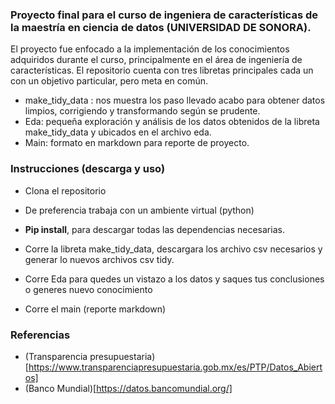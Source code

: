 
 ### Proyecto final para el curso de ingeniera de características de la maestría en ciencia de datos (**UNIVERSIDAD DE SONORA**).
 
El proyecto fue enfocado a la implementación de los conocimientos adquiridos durante el curso, principalmente en el área de ingeniería de características. El repositorio cuenta con tres libretas principales cada un con un objetivo particular, pero meta en común. 

-	make_tidy_data : nos muestra los paso llevado acabo para obtener datos limpios, corrigiendo y transformando según se prudente.
-	Eda: pequeña exploración y análisis de los datos obtenidos de la libreta make_tidy_data y ubicados en el archivo eda.
-	Main: formato en markdown para reporte de proyecto.

### Instrucciones (descarga y uso)

-	Clona el repositorio
-	De preferencia trabaja con un ambiente virtual (python)
-	**Pip install**, para descargar todas las dependencias necesarias.

-	Corre la libreta make_tidy_data, descargara los archivo csv necesarios y generar lo nuevos archivos csv tidy.

-	Corre Eda para quedes un vistazo a los datos y saques tus conclusiones o generes nuevo conocimiento

-	Corre el main (reporte markdown)


### Referencias
* (Transparencia presupuestaria)[https://www.transparenciapresupuestaria.gob.mx/es/PTP/Datos_Abiertos]
* (Banco Mundial)[https://datos.bancomundial.org/]
